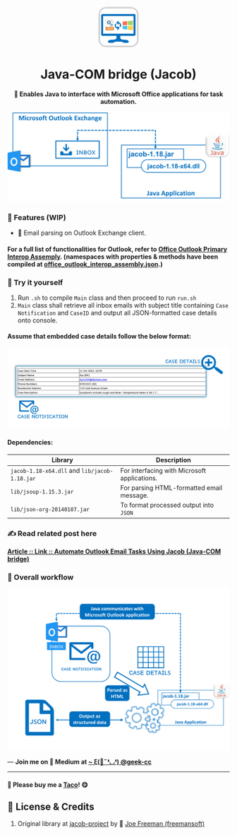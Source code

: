 <div align="center">
  <img src='https://raw.githubusercontent.com/incubated-geek-cc/Java-COM-bridge_Demo/main/img/logo.png' width='96' height='96' alt='logo' />
  <h1 dir="auto">Java-COM bridge (Jacob)</h1>

**📀 Enables Java to interface with Microsoft Office applications for task automation.**

<div align="left">

<img src='https://raw.githubusercontent.com/incubated-geek-cc/Java-COM-bridge_Demo/main/img/jacob_diagram.png' width="800px" />

### 📌 Features (WIP)

</div>
<div align="left">
<ul>
	<li>📧 Email parsing on Outlook Exchange client.</li>
</ul>

#### For a full list of functionalities for Outlook, refer to <a href="https://learn.microsoft.com/en-us/dotnet/api/microsoft.office.interop.outlook.application" target="_blank">Office Outlook Primary Interop Assemply</a>. (namespaces with properties & methods have been compiled at <a href="https://raw.githubusercontent.com/incubated-geek-cc/Java-COM-bridge_Demo/main/office_outlook_interop_assembly.json" target="_blank">office_outlook_interop_assembly.json</a>.)

</div>

</div>

### 🌟 Try it yourself

<div align="left">
<ol>
	<li>Run <code>.sh</code> to compile <code>Main</code> class and then proceed to run <code>run.sh</code></li>
	<li><code>Main</code> class shall retrieve all inbox emails with subject title containing <code>Case Notification</code> and <code>CaseID</code> and output all JSON-formatted case details onto console.</li>
</ol>

#### Assume that embedded case details follow the below format:
<img src='https://raw.githubusercontent.com/incubated-geek-cc/Java-COM-bridge_Demo/main/img/sample_case_details.png' width="800px" />

#### Dependencies:
<table>
	<thead>
		<tr><th>Library</th><th>Description</th></tr>
	</thead>
	<tbody>
		<tr><td><code>jacob-1.18-x64.dll</code> and <code>lib/jacob-1.18.jar</code></td><td>For interfacing with Microsoft applications.</td></tr>
		<tr><td><code>lib/jsoup-1.15.3.jar</code> </td><td>For parsing HTML-formatted email message.</td></tr>
		<tr><td><code>lib/json-org-20140107.jar</code></td><td>To format processed output into <code>JSON</code></td></tr>
	</tbody>
</table>
</div>

### ✍ Read related post here
[**Article :: Link :: Automate Outlook Email Tasks Using Jacob (Java-COM bridge)**](https://geek-cc.medium.com/automate-outlook-email-tasks-using-jacob-java-com-bridge-3cf84ced2286)

### 🔌 Overall workflow
<img src='https://raw.githubusercontent.com/incubated-geek-cc/Java-COM-bridge_Demo/main/img/overall_workflow.png' width="800px" />

<p>— <b>Join me on 📝 <b>Medium</b> at <a href='https://medium.com/@geek-cc' target='_blank'>~ ξ(🎀˶❛◡❛) @geek-cc</a></b></p>

---

#### 🌮 Please buy me a <a href='https://www.buymeacoffee.com/geekcc' target='_blank'>Taco</a>! 😋


## 📜 License & Credits

<ol>
	<li>Original library at <a href="https://github.com/freemansoft/jacob-project" target="_blank">jacob-project</a> by 👤 <a href="https://github.com/freemansoft" target="_blank">Joe Freeman (freemansoft)</a></li>
</ol>